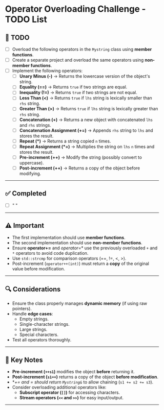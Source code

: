 # **Operator Overloading Challenge - TODO List**

## **📌 TODO**
- [ ] Overload the following operators in the `Mystring` class using **member functions**.
- [ ] Create a separate project and overload the same operators using **non-member functions**.
- [ ] Implement the following operators:
  - [ ] **Unary Minus (-)** → Returns the lowercase version of the object's string.
  - [ ] **Equality (==)** → Returns `true` if two strings are equal.
  - [ ] **Inequality (!=)** → Returns `true` if two strings are not equal.
  - [ ] **Less Than (<)** → Returns `true` if `lhs` string is lexically smaller than `rhs` string.
  - [ ] **Greater Than (>)** → Returns `true` if `lhs` string is lexically greater than `rhs` string.
  - [ ] **Concatenation (+)** → Returns a new object with concatenated `lhs` and `rhs` strings.
  - [ ] **Concatenation Assignment (+=)** → Appends `rhs` string to `lhs` and stores the result.
  - [ ] **Repeat (*)** → Returns a string copied `n` times.
  - [ ] **Repeat Assignment (*=)** → Multiplies the string on `lhs` `n` times and stores the result.
  - [ ] **Pre-increment (++)** → Modify the string (possibly convert to uppercase).
  - [ ] **Post-increment (++)** → Returns a copy of the object before modifying.

---
## **✅ Completed**
- [ ] " "
---

## **⚠️ Important**
- The first implementation should use **member functions**.
- The second implementation should use **non-member functions**.
- Ensure **operator+=** and **operator*=** use the previously overloaded `+` and `*` operators to avoid code duplication.
- Use `std::strcmp` for comparison operators (==, !=, <, >).
- Post-increment (`operator++(int)`) must return a **copy** of the original value before modification.

---

## **🔍 Considerations**
- Ensure the class properly manages **dynamic memory** (if using raw pointers).
- Handle **edge cases**:
  - Empty strings.
  - Single-character strings.
  - Large strings.
  - Special characters.
- Test all operators thoroughly.

---

## **📌 Key Notes**
- **Pre-increment (`++s1`)** modifies the object **before** returning it.
- **Post-increment (`s1++`)** returns a copy of the object **before modification**.
- **+= and *= should return `Mystring&`** to allow chaining (`s1 += s2 += s3`).
- Consider overloading additional operators like:
  - **Subscript operator (`[]`)** for accessing characters.
  - **Stream operators (`<<` and `>>`)** for easy input/output.

---